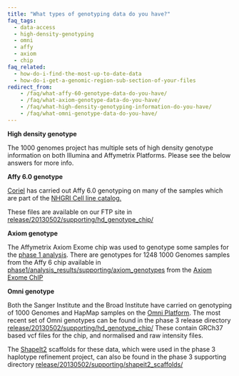 ```yaml
---
title: "What types of genotyping data do you have?"
faq_tags:
  - data-access
  - high-density-genotyping
  - omni
  - affy
  - axiom
  - chip
faq_related:
  - how-do-i-find-the-most-up-to-date-data
  - how-do-i-get-a-genomic-region-sub-section-of-your-files
redirect_from:
    - /faq/what-affy-60-genotype-data-do-you-have/
    - /faq/what-axiom-genotype-data-do-you-have/
    - /faq/what-high-density-genotyping-information-do-you-have/
    - /faq/what-omni-genotype-data-do-you-have/
---
```


**High density genotype**

The 1000 genomes project has multiple sets of high density genotype information on both Illumina and Affymetrix Platforms. Please see the below answers for more info.

**Affy 6.0 genotype**

[Coriel](http://ccr.coriell.org/Default.aspx?public=true) has carried out Affy 6.0 genotyping on many of the samples which are part of the [NHGRI Cell line catalog.](http://ccr.coriell.org/Sections/Collections/NHGRI/?SsId=11)

These files are available on our FTP site in [release/20130502/supporting/hd_genotype_chip/](http://ftp.1000genomes.ebi.ac.uk/vol1/ftp/release/20130502/supporting/hd_genotype_chip/)

**Axiom genotype**

The Affymetrix Axiom Exome chip was used to genotype some samples for the [phase 1 analysis](http://ftp.1000genomes.ebi.ac.uk/vol1/ftp/phase1). There are genotypes for 1248 1000 Genomes samples from the Affy 6 chip available in [phase1/analysis_results/supporting/axiom_genotypes](http://ftp.1000genomes.ebi.ac.uk/vol1/ftp/phase1/analysis_results/supporting/axiom_genotypes/) from the [Axiom Exome ChIP](http://www.affymetrix.com/estore/browse/products.jsp?productId=prod570018#1_1)

**Omni genotype**

Both the Sanger Institute and the Broad Institute have carried on genotyping of 1000 Genomes and HapMap samples on the [Omni Platform](http://www.illumina.com/dna/omni/index.asp?utm_medium=banners&amp;utm_campaign=omni). The most recent set of Omni genotypes can be found in the phase 3 release directory [release/20130502/supporting/hd_genotype_chip/](ftp://ftp.1000genomes.ebi.ac.uk/vol1/ftp/release/20130502/supporting/hd_genotype_chip/) These contain GRCh37 based vcf files for the chip, and normalised and raw intensity files.

The [ShapeIt2](http://www.shapeit.fr/) scaffolds for these data, which were used in the phase 3 haplotype refinement project, can also be found in the phase 3 supporting directory [release/20130502/supporting/shapeit2_scaffolds/](ftp://ftp.1000genomes.ebi.ac.uk/vol1/ftp/release/20130502/supporting/shapeit2_scaffolds/)

